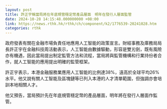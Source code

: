 ```yaml
---
layout: post
title: 許正宇稱當局將在年底規管穩定幣產品層面　明年在發行人層面監管
date: 2024-10-28 14:15:48.000000000 +08:00
link: https://news.rthk.hk/rthk/ch/component/k2/1776539-20241028.htm
categories: rthk
---
```


政府發表有關在金融市場負責任地應用人工智能的政策宣言。財經事務及庫務局局長許正宇在金融科技周活動表示，人工智能由數據驅動，形容是雙刃劍，既有風險亦有機遇，因此當局提出制定監管方法和流程，當局將與監管機構和行業持份者合作，就人工智能的應用提出明確的監管框架。

許正宇表示，本港金融服務業應用人工智能的比例達38%，遠高於全球平均26%水平。他又說有關人工智能及區塊鏈等已列入本港的人才清單範圍，但強調亦會培訓本地相關人才。

他又預告，當局預計先在年底規管穩定幣的產品層面，明年將在發行人層面作監管。
